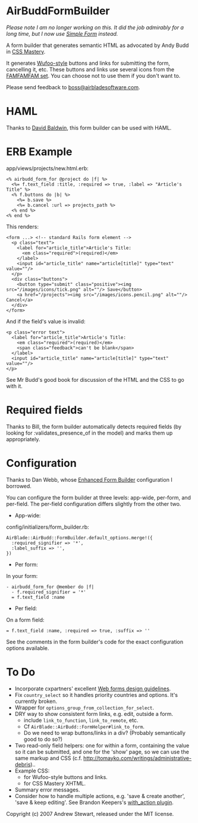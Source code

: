 AirBuddFormBuilder
==================

*Please note I am no longer working on this.  It did the job admirably for a long time, but I now use [Simple Form](https://github.com/plataformatec/simple_form) instead.*

A form builder that generates semantic HTML as advocated by Andy Budd in [CSS Mastery][1].

It generates [Wufoo-style][2] buttons and links for submitting the form, cancelling it, etc.  These buttons and links use several icons from the [FAMFAMFAM set][3].  You can choose not to use them if you don't want to.

[1]: http://www.cssmastery.com
[2]: http://particletree.com/features/rediscovering-the-button-element/
[3]: http://famfamfam.com/lab/icons/silk/

Please send feedback to boss@airbladesoftware.com.


HAML
====
Thanks to [David Baldwin][4], this form builder can be used with HAML.

[4]: http://www.baldwindigital.net


ERB Example
===========

app/views/projects/new.html.erb:

    <% airbudd_form_for @project do |f| %>
      <%= f.text_field :title, :required => true, :label => "Article's Title" %>
      <% f.buttons do |b| %>
        <%= b.save %>
        <%= b.cancel :url => projects_path %>
      <% end %>
    <% end %>

This renders:

    <form ...> <!-- standard Rails form element -->
      <p class="text">
        <label for="article_title">Article's Title:
          <em class="required">(required)</em>
        </label>
        <input id="article_title" name="article[title]" type="text" value=""/>
      </p>
      <div class="buttons">
        <button type="submit" class="positive"><img src="/images/icons/tick.png" alt=""/> Save</button>
        <a href="/projects"><img src="/images/icons.pencil.png" alt=""/> Cancel</a>
      </div>
    </form>

And if the field's value is invalid:

    <p class="error text">
      <label for="article_title">Article's Title:
        <em class="required">(required)</em>
        <span class="feedback">can't be blank</span>
      </label>
      <input id="article_title" name="article[title]" type="text" value=""/>
    </p>

See Mr Budd's good book for discussion of the HTML and the CSS to go with it.


Required fields
===============

Thanks to Bill, the form builder automatically detects required fields (by looking for :validates_presence_of in the model) and marks them up appropriately.


Configuration
=============

Thanks to Dan Webb, whose [Enhanced Form Builder](http://svn.danwebb.net/external/rails/plugins/enhanced_form_builder/lib/enhanced_form_builder/form_builder.rb) configuration I borrowed.

You can configure the form builder at three levels: app-wide, per-form, and per-field.  The per-field configuration differs slightly from the other two.

* App-wide:

config/initializers/form_builder.rb:

    AirBlade::AirBudd::FormBuilder.default_options.merge!({
      :required_signifier => '*',
      :label_suffix => '',
    })
    
* Per form:

In your form:

    - airbudd_form_for @member do |f|
      - f.required_signifier = '*'
      = f.text_field :name

* Per field:

On a form field:

    = f.text_field :name, :required => true, :suffix => ''

See the comments in the form builder's code for the exact configuration options available.


To Do
=====

* Incorporate cxpartners' excellent [Web forms design guidelines](http://www.cxpartners.co.uk/thoughts/web_forms_design_guidelines_an_eyetracking_study.htm).
* Fix `country_select` so it handles priority countries and options.  It's currently broken.
* Wrapper for `options_group_from_collection_for_select`.
* DRY way to show consistent form links, e.g. edit, outside a form.
  - include `link_to_function`, `link_to_remote`, etc.
  - Cf `AirBlade::AirBudd::FormHelper#link_to_form`.
  - Do we need to wrap buttons/links in a div?  (Probably semantically good to do so?)
* Two read-only field helpers: one for within a form, containing the value so it can be submitted, and one for the 'show' page, so we can use the same markup and CSS (c.f. http://tomayko.com/writings/administrative-debris)..
* Example CSS:
  - for Wufoo-style buttons and links.
  - for CSS Mastery XHTML.
* Summary error messages.
* Consider how to handle multiple actions, e.g. 'save & create another', 'save & keep editing'.  See Brandon Keepers's [with_action plugin](http://opensoul.org/2007/7/16/handling-forms-with-multiple-buttons).


Copyright (c) 2007 Andrew Stewart, released under the MIT license.
